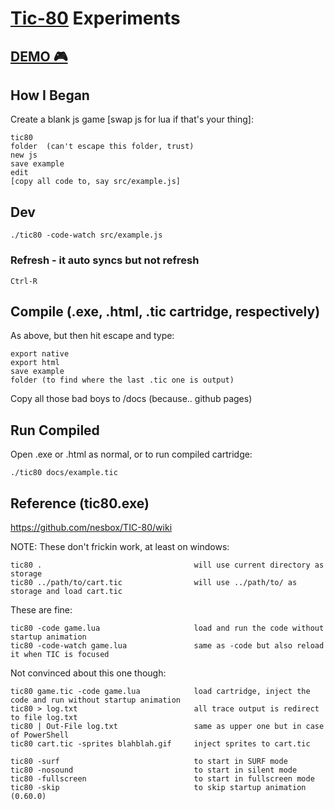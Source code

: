 # [Tic-80](https://github.com/nesbox/TIC-80/) Experiments

## [DEMO 🎮](/docs/example.html)

## How I Began

Create a blank js game [swap js for lua if that's your thing]:

    tic80
    folder  (can't escape this folder, trust)
    new js
    save example
    edit
    [copy all code to, say src/example.js]

## Dev

    ./tic80 -code-watch src/example.js

### Refresh - it auto syncs but not refresh

    Ctrl-R

## Compile (.exe, .html, .tic cartridge, respectively)

As above, but then hit escape and type:

    export native
    export html
    save example
    folder (to find where the last .tic one is output)

Copy all those bad boys to /docs (because.. github pages)

## Run Compiled

Open .exe or .html as normal, or to run compiled cartridge:

    ./tic80 docs/example.tic

## Reference (tic80.exe)

https://github.com/nesbox/TIC-80/wiki

NOTE: These don't frickin work, at least on windows:

    tic80 .                                  will use current directory as storage
    tic80 ../path/to/cart.tic                will use ../path/to/ as storage and load cart.tic

These are fine:

    tic80 -code game.lua                     load and run the code without startup animation
    tic80 -code-watch game.lua               same as -code but also reload it when TIC is focused

Not convinced about this one though:

    tic80 game.tic -code game.lua            load cartridge, inject the code and run without startup animation
    tic80 > log.txt                          all trace output is redirect to file log.txt
    tic80 | Out-File log.txt                 same as upper one but in case of PowerShell
    tic80 cart.tic -sprites blahblah.gif     inject sprites to cart.tic

    tic80 -surf                              to start in SURF mode
    tic80 -nosound                           to start in silent mode
    tic80 -fullscreen                        to start in fullscreen mode
    tic80 -skip                              to skip startup animation (0.60.0)
